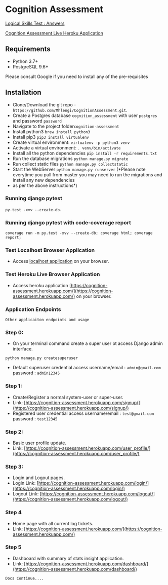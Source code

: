 # Cognition Assessment

[Logical Skills Test : Answers](https://github.com/Mhlengi/CognitionAssessment/blob/master/LogicalSkillsTestAnswer.md)

[Cognition Assessment Live Heroku Application](https://cognition-assessment.herokuapp.com/)

## Requirements
- Python 3.7+
- PostgreSQL 9.6+

Please consult Google if you need to install any of the pre-requisites

## Installation
- Clone/Download the git repo - `https://github.com/Mhlengi/CognitionAssessment.git`.
- Create a Postgres database `cognition_assessment` with user `postgres` and password `password`
- Navigate to the project folder`cognition-assessment`
- Install python3 `brew install python3`
- Install pip3 `pip3 install virtualenv`
- Create virtual environment: `virtualenv -p python3 venv`
- Activate a virtual environment: `. venv/bin/activate`
- Install all the python dependencies `pip install -r requirements.txt`
- Run the database migrations `python manage.py migrate`
- Run collect static files `python manage.py collectstatic`
- Start the WebServer `python manage.py runserver`
(*Please note everytime you pull from master you may need to run the migrations and install any new dependencies
- as per the above instructions*)

### Running django pytest
`py.test -xvv --create-db`.

### Running django pytest with code-coverage report
`coverage run -m py.test -xvv --create-db; coverage html; coverage report;`

### Test Localhost Browser Application
- Access [localhost application](http://localhost:8000) on your browser.

### Test Heroku Live Browser Application
- Access heroku application [https://cognition-assessment.herokuapp.com/](https://cognition-assessment.herokuapp.com/) on your browser.

### Application Endpoints
```
Other applicaiton endpoints and usage
```
### Step 0: 
- On your terminal command create a super user ot access Django admin interface.  
```
python manage.py createsuperuser
```
- Default superuser credential access
username/email : `admin@gmail.com`
password : `admin12345`

### Step 1:
- Create/Register a normal system-user or super-user.
- Link: [https://cognition-assessment.herokuapp.com/signup/](https://cognition-assessment.herokuapp.com/signup/)
- Registered user credential access
username/email : `test@gmail.com`
password : `test12345`

### Step 2:
- Basic user profile update.
- Link: [https://cognition-assessment.herokuapp.com/user_profile/](https://cognition-assessment.herokuapp.com/user_profile/)

### Step 3:
- Login and Logout pages.
- Login Link: [https://cognition-assessment.herokuapp.com/login/](https://cognition-assessment.herokuapp.com/login/) 
- Logout Link: [https://cognition-assessment.herokuapp.com/logout/](https://cognition-assessment.herokuapp.com/logout/)

### Step 4
- Home page with all current log tickets.
- Link: [https://cognition-assessment.herokuapp.com/](https://cognition-assessment.herokuapp.com/)

### Step 5
- Dashboard with summary of stats insight application. 
- Link: [https://cognition-assessment.herokuapp.com/dashboard/](https://cognition-assessment.herokuapp.com/dashboard/)

`Docs Continue....`
